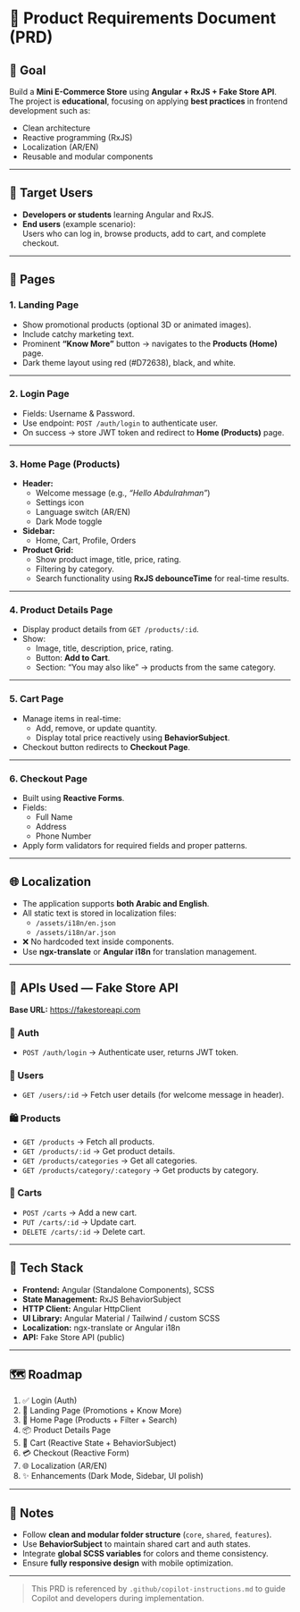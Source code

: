 # 🧾 Product Requirements Document (PRD)

## 🎯 Goal
Build a **Mini E-Commerce Store** using **Angular + RxJS + Fake Store API**.  
The project is **educational**, focusing on applying **best practices** in frontend development such as:
- Clean architecture  
- Reactive programming (RxJS)  
- Localization (AR/EN)  
- Reusable and modular components  

---

## 👥 Target Users
- **Developers or students** learning Angular and RxJS.  
- **End users** (example scenario):  
  Users who can log in, browse products, add to cart, and complete checkout.

---

## 🧩 Pages

### 1. Landing Page
- Show promotional products (optional 3D or animated images).  
- Include catchy marketing text.  
- Prominent **“Know More”** button → navigates to the **Products (Home)** page.  
- Dark theme layout using red (#D72638), black, and white.

---

### 2. Login Page
- Fields: Username & Password.  
- Use endpoint: `POST /auth/login` to authenticate user.  
- On success → store JWT token and redirect to **Home (Products)** page.

---

### 3. Home Page (Products)
- **Header:**  
  - Welcome message (e.g., *“Hello Abdulrahman”*)  
  - Settings icon  
  - Language switch (AR/EN)  
  - Dark Mode toggle  
- **Sidebar:**  
  - Home, Cart, Profile, Orders  
- **Product Grid:**  
  - Show product image, title, price, rating.  
  - Filtering by category.  
  - Search functionality using **RxJS debounceTime** for real-time results.

---

### 4. Product Details Page
- Display product details from `GET /products/:id`.  
- Show:
  - Image, title, description, price, rating.  
  - Button: **Add to Cart**.  
  - Section: “You may also like” → products from the same category.

---

### 5. Cart Page
- Manage items in real-time:
  - Add, remove, or update quantity.  
  - Display total price reactively using **BehaviorSubject**.  
- Checkout button redirects to **Checkout Page**.

---

### 6. Checkout Page
- Built using **Reactive Forms**.  
- Fields:
  - Full Name  
  - Address  
  - Phone Number  
- Apply form validators for required fields and proper patterns.

---

## 🌐 Localization
- The application supports **both Arabic and English**.  
- All static text is stored in localization files:
  - `/assets/i18n/en.json`
  - `/assets/i18n/ar.json`
- ❌ No hardcoded text inside components.  
- Use **ngx-translate** or **Angular i18n** for translation management.

---

## 🔌 APIs Used — Fake Store API
**Base URL:** https://fakestoreapi.com  

### 🔑 Auth
- `POST /auth/login` → Authenticate user, returns JWT token.

### 👤 Users
- `GET /users/:id` → Fetch user details (for welcome message in header).

### 🛍️ Products
- `GET /products` → Fetch all products.  
- `GET /products/:id` → Get product details.  
- `GET /products/categories` → Get all categories.  
- `GET /products/category/:category` → Get products by category.

### 🧾 Carts
- `POST /carts` → Add a new cart.  
- `PUT /carts/:id` → Update cart.  
- `DELETE /carts/:id` → Delete cart.

---

## 🧰 Tech Stack
- **Frontend:** Angular (Standalone Components), SCSS  
- **State Management:** RxJS BehaviorSubject  
- **HTTP Client:** Angular HttpClient  
- **UI Library:** Angular Material / Tailwind / custom SCSS  
- **Localization:** ngx-translate or Angular i18n  
- **API:** Fake Store API (public)  

---

## 🗺️ Roadmap
1. ✅ Login (Auth)
2. 🚀 Landing Page (Promotions + Know More)
3. 🏬 Home Page (Products + Filter + Search)
4. 📦 Product Details Page
5. 🛒 Cart (Reactive State + BehaviorSubject)
6. 💳 Checkout (Reactive Form)
7. 🌐 Localization (AR/EN)
8. ✨ Enhancements (Dark Mode, Sidebar, UI polish)

---

## 📘 Notes
- Follow **clean and modular folder structure** (`core`, `shared`, `features`).  
- Use **BehaviorSubject** to maintain shared cart and auth states.  
- Integrate **global SCSS variables** for colors and theme consistency.  
- Ensure **fully responsive design** with mobile optimization.  

---

> This PRD is referenced by `.github/copilot-instructions.md` to guide Copilot and developers during implementation.